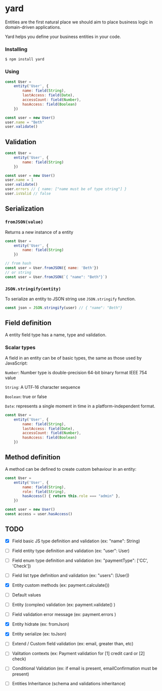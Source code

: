 # yard

Entities are the first natural place we should aim to place business logic in domain-driven applications.

Yard helps you define your business entities in your code.

### Installing
    $ npm install yard

### Using

```javascript
const User = 
    entity('User', {
        name: field(String),
        lastAccess: field(Date),
        accessCount: field(Number),
        hasAccess: field(Boolean)
    })

const user = new User()
user.name = "Beth"
user.validate()
```

## Validation

```javascript
const User = 
    entity('User', {
        name: field(String)
    })

const user = new User()
user.name = 1
user.validate() 
user.errors // { name: ["name must be of type string"] }
user.isValid // false
```

## Serialization

### `fromJSON(value)`

Returns a new instance of a entity

```javascript
const User = 
    entity('User', {
        name: field(String)
    })

// from hash
const user = User.fromJSON({ name: 'Beth'})
// or string
const user = User.fromJSON(`{ "name": "Beth"}`)
```

### `JSON.stringify(entity)`

To serialize an entity to JSON string use `JSON.stringify` function.

```javascript
const json = JSON.stringify(user) // { "name": "Beth"}
```

## Field definition

A entity field type has a name, type and validation.

### Scalar types

A field in an entity can be of basic types, the same as those used by JavaScript:

`Number`: Number type is double-precision 64-bit binary format IEEE 754 value

`String`: A UTF‐16 character sequence

`Boolean`: true or false

`Date`: represents a single moment in time in a platform-independent format. 

```javascript
const User = 
    entity('User', {
        name: field(String),
        lastAccess: field(Date),
        accessCount: field(Number),
        hasAccess: field(Boolean)
    })
```

## Method definition

A method can be defined to create custom behaviour in an entity:

```javascript
const User = 
    entity('User', {
        name: field(String),
        role: field(String),
        hasAccess() { return this.role === "admin" },
    })

const user = new User()
const access = user.hasAccess()
```

## TODO

- [X] Field basic JS type definition and validation (ex: "name": String)
- [ ] Field entity type definition and validation (ex: "user": User)
- [ ] Field enum type definition and validation (ex: "paymentType": ['CC', 'Check'])
- [ ] Field list type definition and validation (ex: "users": [User])
- [X] Entity custom methods (ex: payment.calculate())
- [ ] Default values 
- [ ] Entity (complex) validation (ex: payment.validate() )
- [ ] Field validation error message (ex: payment.errors )
- [X] Entity hidrate (ex: fromJson)
- [X] Entity serialize (ex: toJson)
- [ ] Extend / Custom field validation (ex: email, greater than, etc)
- [ ] Valitation contexts (ex: Payment validation for [1] credit card or [2] check)
- [ ] Conditional Validation (ex: if email is present, emailConfirmation must be present)
- [ ] Entities Inheritance (schema and validations inheritance)

